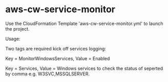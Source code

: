 # aws-cw-service-monitor

Use the CloudFormation Template 'aws-cw-service-monitor.yml' to launch the project.


Usage:

Two tags are required kick off services logging:

Key = MonitorWindowsServices, Value = Enabled

Key = Services, Value = Windows services to check the status of seperted by comma e.g. W3SVC,MSSQLSERVER.

